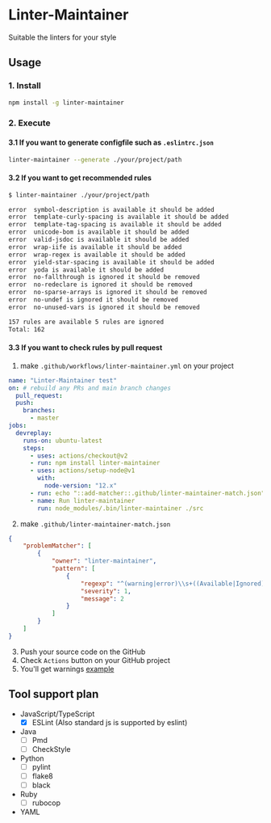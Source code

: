 # Linter-Maintainer
 
Suitable the linters for your style

## Usage

### 1. Install

```sh
npm install -g linter-maintainer
```

### 2. Execute

#### 3.1 If you want to generate configfile such as `.eslintrc.json`

```sh
linter-maintainer --generate ./your/project/path
```

#### 3.2 If you want to get recommended rules

```sh
$ linter-maintainer ./your/project/path

error  symbol-description is available it should be added
error  template-curly-spacing is available it should be added
error  template-tag-spacing is available it should be added
error  unicode-bom is available it should be added
error  valid-jsdoc is available it should be added
error  wrap-iife is available it should be added
error  wrap-regex is available it should be added
error  yield-star-spacing is available it should be added
error  yoda is available it should be added
error  no-fallthrough is ignored it should be removed
error  no-redeclare is ignored it should be removed
error  no-sparse-arrays is ignored it should be removed
error  no-undef is ignored it should be removed
error  no-unused-vars is ignored it should be removed

157 rules are available 5 rules are ignored 
Total: 162
```

#### 3.3 If you want to check rules by pull request

1. make `.github/workflows/linter-maintainer.yml` on your project

```yml
name: "Linter-Maintainer test"
on: # rebuild any PRs and main branch changes
  pull_request:
  push:
    branches:
      - master
jobs:
  devreplay:
    runs-on: ubuntu-latest
    steps:
      - uses: actions/checkout@v2
      - run: npm install linter-maintainer
      - uses: actions/setup-node@v1
        with:
          node-version: "12.x"
      - run: echo "::add-matcher::.github/linter-maintainer-match.json"   
      - name: Run linter-maintainer
        run: node_modules/.bin/linter-maintainer ./src
```

2. make `.github/linter-maintainer-match.json`

```json
{
    "problemMatcher": [
        {
            "owner": "linter-maintainer",
            "pattern": [
                {
                    "regexp": "^(warning|error)\\s+((Available|Ignored)\\s+(.+))",
                    "severity": 1,
                    "message": 2
                }
            ]
        }
    ]
}
```

3. Push your source code on the GitHub
4. Check `Actions` button on your GitHub project
5. You'll get warnings [example](https://github.com/devreplay/devreplay-actions/runs/1186293055)


## Tool support plan
* JavaScript/TypeScript
    * [x] ESLint (Also standard js is supported by eslint)
* Java
    * [ ] Pmd
    * [ ] CheckStyle
* Python
    * [ ] pylint
    * [ ] flake8
    * [ ] black
* Ruby
    * [ ] rubocop
* YAML
